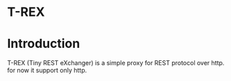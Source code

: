 T-REX
=======
# Introduction
T-REX (Tiny REST eXchanger) is a simple proxy
for REST protocol over http. for now it support
only http.
